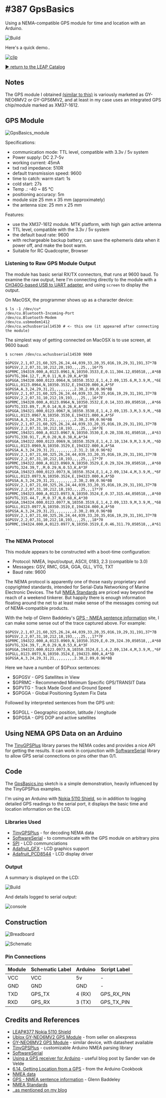 # #387 GpsBasics

Using a NEMA-compatible GPS module for time and location with an Arduino.

![Build](./assets/GpsBasics_build.jpg?raw=true)

Here's a quick demo..

[![clip](http://img.youtube.com/vi/video_id/0.jpg)](http://www.youtube.com/watch?v=video_id)

[:arrow_forward: return to the LEAP Catalog](https://leap.tardate.com)

## Notes

The GPS module I obtained [(similar to this)](https://www.aliexpress.com/item/New-Arrival-Ublox-GY-NEO6MV2-GPS-Module-Aircraft-Flight-Controller-For-Arduino-APM-2-5-Module/32611452973.html)
is variously marketed as GY-NEO6MV2 or GY-GPS6MV2, and at least in my case uses an integrated GPS chip/module marked as XM37-1612.

## GPS Module

![GpsBasics_module](./assets/GpsBasics_module.png?raw=true)

Specifications:

* communication mode: TTL level, compatible with 3.3v / 5v system
* Power supply: DC 2.7-5v
* working current: 45mA
* txd rxd impedance: 510R
* default transmission speed: 9600
* time to catch: warm start: 1s
* cold start: 27s
* Temp .: -40 ~ 85 ℃
* positioning accuracy: 5m
* module size 25 mm x 35 mm  (approximately)
* the antenna size: 25 mm x 25 mm

Features:
* use the XM37-1612 module. MTK platform, with high gain active antenna
* TTL level, compatible with the 3.3v / 5v system
* the default baud rate: 9600
* with rechargeable backup battery, can save the ephemeris data when it power off, and make the boot warm.
* Suitable for RC Quadcopter, Browser


### Listening to Raw GPS Module Output

The module has basic serial RX/TX connectors, that runs at 9600 baud.
To examine the raw output, here I'm connecting directly to the module with a
[CH340G-based USB to UART adapter](https://www.aliexpress.com/item/CH340-module-USB-to-TTL-CH340G-upgrade-download-a-small-wire-brush-plate-STC-microcontroller-board/32354359382.html),
and using `screen` to display the output.

On MacOSX, the programmer shows up as a character device:

```
$ ls -1 /dev/cu*
/dev/cu.Bluetooth-Incoming-Port
/dev/cu.Bluetooth-Modem
/dev/cu.usbmodem1412
/dev/cu.wchusbserial14530 # <- this one (it appeared after connecting the module)
```

The simplest way of getting connected on MacOSX is to use screen, at 9600 baud:

```
$ screen /dev/cu.wchusbserial14530 9600
..
$GPGSV,2,1,07,21,60,325,26,24,44,039,33,20,35,016,19,29,31,191,37*7B
$GPGSV,2,2,07,31,10,212,20,193,,,,25,,,16*75
$GPRMC,194319.000,A,0123.0961,N,10350.3533,E,0.11,304.12,050518,,,A*6B
$GPVTG,304.12,T,,M,0.11,N,0.20,K,A*3B
$GPGGA,194320.000,0123.0964,N,10350.3532,E,1,4,2.09,135.6,M,3.9,M,,*6E
$GPGLL,0123.0964,N,10350.3532,E,194320.000,A,A*5F
$GPGSA,A,3,24,29,31,21,,,,,,,,,2.30,2.09,0.96*0B
$GPGSV,2,1,07,21,60,325,26,24,44,039,33,20,35,016,19,29,31,191,37*7B
$GPGSV,2,2,07,31,10,212,19,193,,,,25,,,16*7F
$GPRMC,194320.000,A,0123.0964,N,10350.3532,E,0.14,333.89,050518,,,A*66
$GPVTG,333.89,T,,M,0.14,N,0.26,K,A*3E
$GPGGA,194321.000,0123.0967,N,10350.3530,E,1,4,2.09,135.3,M,3.9,M,,*6B
$GPGLL,0123.0967,N,10350.3530,E,194321.000,A,A*5F
$GPGSA,A,3,24,29,31,21,,,,,,,,,2.30,2.09,0.96*0B
$GPGSV,2,1,07,21,60,325,26,24,44,039,33,20,35,016,19,29,31,191,37*7B
$GPGSV,2,2,07,31,10,212,18,193,,,,25,,,16*7E
$GPRMC,194321.000,A,0123.0967,N,10350.3530,E,0.20,338.91,050518,,,A*63
$GPVTG,338.91,T,,M,0.20,N,0.38,K,A*34
$GPGGA,194322.000,0123.0969,N,10350.3529,E,1,4,2.10,134.9,M,3.9,M,,*6D
$GPGLL,0123.0969,N,10350.3529,E,194322.000,A,A*5A
$GPGSA,A,3,24,29,31,21,,,,,,,,,2.31,2.10,0.96*02
$GPGSV,2,1,07,21,60,325,26,24,44,039,33,20,35,016,19,29,31,191,37*7B
$GPGSV,2,2,07,31,10,212,18,193,,,,25,,,17*7F
$GPRMC,194322.000,A,0123.0969,N,10350.3529,E,0.29,324.39,050518,,,A*60
$GPVTG,324.39,T,,M,0.29,N,0.53,K,A*3F
$GPGGA,194323.000,0123.0973,N,10350.3524,E,1,4,2.09,134.4,M,3.9,M,,*6F
$GPGLL,0123.0973,N,10350.3524,E,194323.000,A,A*5D
$GPGSA,A,3,24,29,31,21,,,,,,,,,2.30,2.09,0.96*0B
$GPGSV,2,1,07,21,60,325,26,24,44,039,33,20,35,016,19,29,31,191,37*7B
$GPGSV,2,2,07,31,10,212,18,193,,,,25,,,17*7F
$GPRMC,194323.000,A,0123.0973,N,10350.3524,E,0.37,315.44,050518,,,A*60
$GPVTG,315.44,T,,M,0.37,N,0.68,K,A*30
$GPGGA,194324.000,0123.0977,N,10350.3519,E,1,4,2.09,133.9,M,3.9,M,,*68
$GPGLL,0123.0977,N,10350.3519,E,194324.000,A,A*50
$GPGSA,A,3,24,29,31,21,,,,,,,,,2.30,2.09,0.96*0B
$GPGSV,2,1,07,21,60,325,26,24,44,039,33,20,35,016,19,29,31,191,37*7B
$GPGSV,2,2,07,31,10,212,18,193,,,,25,,,18*70
$GPRMC,194324.000,A,0123.0977,N,10350.3519,E,0.46,311.79,050518,,,A*61
..
```

### The NEMA Protocol

This module appears to be constructed with a boot-time configuration:

* Protocol: NMEA, Input/output, ASCII, 0183, 2.3 (compatible to 3.0)
* Messages: GSV, RMC, GSA, GGA, GLL, VTG, TXT
* Baud rate: 9600

The NEMA protocol is apparently one of those nasty proprietary and copyrighted standards,
intended for Serial-Data Networking of Marine Electronic Devices.
The full [NMEA Standards](https://www.nmea.org/content/nmea_standards/nmea_standards.asp) are priced way beyond the reach of a weekend tinkerer.
But happily there is enough information floating around the net to at least make sense of the messages coming out of NEMA-compatible products.


With the help of Glenn Baddeley's [GPS - NMEA sentence information](http://home.mira.net/~gnb/gps/nmea.html) site,
I can make some sense out of the trace captured above. For example:

```
$GPGSV,2,1,07,21,60,325,26,24,44,039,33,20,35,016,19,29,31,191,37*7B
$GPGSV,2,2,07,31,10,212,18,193,,,,25,,,17*7F
$GPRMC,194322.000,A,0123.0969,N,10350.3529,E,0.29,324.39,050518,,,A*60
$GPVTG,324.39,T,,M,0.29,N,0.53,K,A*3F
$GPGGA,194323.000,0123.0973,N,10350.3524,E,1,4,2.09,134.4,M,3.9,M,,*6F
$GPGLL,0123.0973,N,10350.3524,E,194323.000,A,A*5D
$GPGSA,A,3,24,29,31,21,,,,,,,,,2.30,2.09,0.96*0B
```

Here we have a number of $GPxxx sentences:

* $GPGSV - GPS Satellites in View
* $GPRMC - Recommended Minimum Specific GPS/TRANSIT Data
* $GPVTG - Track Made Good and Ground Speed
* $GPGGA - Global Positioning System Fix Data

Followed by interpreted sentences from the GPS unit:

* $GPGLL - Geographic position, latitude / longitude
* $GPGSA - GPS DOP and active satellites


## Using NEMA GPS Data on an Arduino

The [TinyGPSPlus](https://github.com/mikalhart/TinyGPSPlus) library parses the NEMA codes and provides a nice API for getting the results.
It can work in conjunction with [SoftwareSerial](https://www.arduino.cc/en/Reference/SoftwareSerial) library to allow GPS serial connections
on pins other than 0/1.


## Code

The [GpsBasics.ino](./GpsBasics.ino) sketch is a simple demonstration, heavily influenced by the TinyGPSPlus examples.

I'm using an Arduino with [Nokia 5110 Shield](../Lcd5110/DIYShield), so in addition to logging detailed GPS readings
to the serial port, it displays the basic time and location information on the LCD.


### Libraries Used

* [TinyGPSPlus](https://github.com/mikalhart/TinyGPSPlus) - for decoding NEMA data
* [SoftwareSerial](https://www.arduino.cc/en/Reference/SoftwareSerial) - to communicate with the GPS module on arbitrary pins
* [SPI](https://www.arduino.cc/en/Reference/SPI) - LCD communciations
* [Adafruit_GFX](https://github.com/adafruit/Adafruit-GFX-Library) - LCD graphics support
* [Adafruit_PCD8544](https://github.com/adafruit/Adafruit-PCD8544-Nokia-5110-LCD-library) - LCD display driver


### Output

A summary is displayed on the LCD:

![Build](./assets/GpsBasics_build.jpg?raw=true)

And details logged to serial output:

![console](./assets/console.png?raw=true)

## Construction

![Breadboard](./assets/GpsBasics_bb.jpg?raw=true)

![Schematic](./assets/GpsBasics_schematic.jpg?raw=true)

### Pin Connections

| Module | Schematic Label | Arduino | Script Label |
|--------|-----------------|---------|--------------|
| VCC    | VCC             | 5v      | -            |
| GND    | GND             | GND     | -            |
| TXD    | GPS_TX          | 4 (RX)  | GPS_RX_PIN   |
| RXD    | GPS_RX          | 3 (TX)  | GPS_TX_PIN   |


## Credits and References
* [LEAP#377 Nokia 5110 Shield](../Lcd5110/DIYShield)
* [Ublox GY-NEO6MV2 GPS Module](https://www.aliexpress.com/item/New-Arrival-Ublox-GY-NEO6MV2-GPS-Module-Aircraft-Flight-Controller-For-Arduino-APM-2-5-Module/32611452973.html) - from seller on aliexpress
* [GY-NEO6MV2 GPS Module](https://www.openimpulse.com/blog/products-page/product-category/gy-neo6mv2-gps-module/) - similar device, with datasheet available
* [TinyGPSPlus](https://github.com/mikalhart/TinyGPSPlus) - customizable Arduino NMEA parsing library
* [SoftwareSerial](https://www.arduino.cc/en/Reference/SoftwareSerial)
* [Using a GPS receiver for Arduino](https://sandervandevelde.wordpress.com/2015/12/03/using-a-gps-receiver-for-arduino/) - useful blog post by Sander van de Velde
* [6.14. Getting Location from a GPS](http://www.amazon.com/gp/product/1449313876/ref=as_li_tl?ie=UTF8&camp=1789&creative=390957&creativeASIN=1449313876&linkCode=as2&tag=itsaprli-20&linkId=5F6YF3D5RCEZYXUU) - from the Arduino Cookbook
* [NMEA data](http://www.gpsinformation.org/dale/nmea.htm)
* [GPS - NMEA sentence information](http://home.mira.net/~gnb/gps/nmea.html) - Glenn Baddeley
* [NMEA Standards](https://www.nmea.org/content/nmea_standards/nmea_standards.asp)
* [..as mentioned on my blog](https://blog.tardate.com/2018/05/leap387-gps-modules.html)

